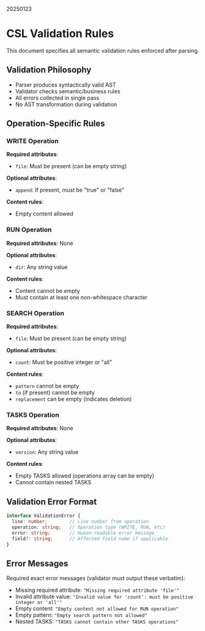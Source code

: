 20250123

# CSL Validation Rules

This document specifies all semantic validation rules enforced after parsing.

## Validation Philosophy

- Parser produces syntactically valid AST
- Validator checks semantic/business rules
- All errors collected in single pass
- No AST transformation during validation

## Operation-Specific Rules

### WRITE Operation
**Required attributes**: 
- `file`: Must be present (can be empty string)

**Optional attributes**:
- `append`: If present, must be "true" or "false"

**Content rules**:
- Empty content allowed

### RUN Operation
**Required attributes**: None

**Optional attributes**:
- `dir`: Any string value

**Content rules**:
- Content cannot be empty
- Must contain at least one non-whitespace character

### SEARCH Operation
**Required attributes**:
- `file`: Must be present (can be empty string)

**Optional attributes**:
- `count`: Must be positive integer or "all"

**Content rules**:
- `pattern` cannot be empty
- `to` (if present) cannot be empty
- `replacement` can be empty (indicates deletion)

### TASKS Operation
**Required attributes**: None

**Optional attributes**:
- `version`: Any string value

**Content rules**:
- Empty TASKS allowed (operations array can be empty)
- Cannot contain nested TASKS

## Validation Error Format

```typescript
interface ValidationError {
  line: number;        // Line number from operation
  operation: string;   // Operation type (WRITE, RUN, etc)
  error: string;       // Human-readable error message
  field?: string;      // Affected field name if applicable
}
```

## Error Messages

Required exact error messages (validator must output these verbatim):

- Missing required attribute: `"Missing required attribute 'file'"`
- Invalid attribute value: `"Invalid value for 'count': must be positive integer or 'all'"`
- Empty content: `"Empty content not allowed for RUN operation"`
- Empty pattern: `"Empty search pattern not allowed"`
- Nested TASKS: `"TASKS cannot contain other TASKS operations"`
